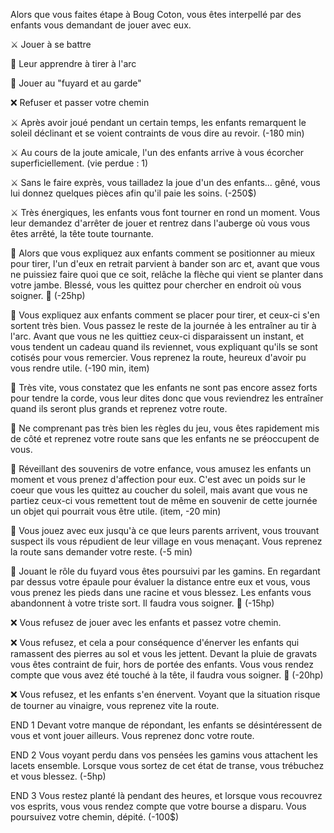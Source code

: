 Alors que vous faites étape à Boug Coton, vous êtes interpellé par des enfants vous demandant de jouer avec eux.

⚔️ Jouer à se battre

🏹 Leur apprendre à tirer à l'arc

👥 Jouer au "fuyard et au garde"

❌ Refuser et passer votre chemin

⚔️ Après avoir joué pendant un certain temps, les enfants remarquent le soleil déclinant et se voient contraints de vous dire au revoir. (-180 min)

⚔️ Au cours de la joute amicale, l'un des enfants arrive à vous écorcher superficiellement. (vie perdue : 1)

⚔️ Sans le faire exprès, vous tailladez la joue d'un des enfants... gêné, vous lui donnez quelques pièces afin qu'il paie les soins. (-250$)

⚔️ Très énergiques, les enfants vous font tourner en rond un moment. Vous leur demandez d'arrêter de jouer et rentrez dans l'auberge où vous vous êtes arrêté, la tête toute tournante.

🏹 Alors que vous expliquez aux enfants comment se positionner au mieux pour tirer, l'un d'eux en retrait parvient à bander son arc et, avant que vous ne puissiez faire quoi que ce soit, relâche la flèche qui vient se planter dans votre jambe. Blessé, vous les quittez pour chercher en endroit où vous soigner. 🤕 (-25hp)

🏹 Vous expliquez aux enfants comment se placer pour tirer, et ceux-ci s'en sortent très bien. Vous passez le reste de la journée à les entraîner au tir à l'arc. Avant que vous ne les quittiez ceux-ci disparaissent un instant, et vous tendent un cadeau quand ils reviennet, vous expliquant qu'ils se sont cotisés pour vous remercier. Vous reprenez la route, heureux d'avoir pu vous rendre utile. (-190 min, item)

🏹 Très vite, vous constatez que les enfants ne sont pas encore assez forts pour tendre la corde, vous leur dites donc que vous reviendrez les entraîner quand ils seront plus grands et reprenez votre route.

👥 Ne comprenant pas très bien les règles du jeu, vous êtes rapidement mis de côté et reprenez votre route sans que les enfants ne se préoccupent de vous.

👥 Réveillant des souvenirs de votre enfance, vous amusez les enfants un moment et vous prenez d'affection pour eux. C'est avec un poids sur le coeur que vous les quittez au coucher du soleil, mais avant que vous ne partiez ceux-ci vous remettent tout de même en souvenir de cette journée un objet qui pourrait vous être utile. (item, -20 min)

👥 Vous jouez avec eux jusqu'à ce que leurs parents arrivent, vous trouvant suspect ils vous répudient de leur village en vous menaçant. Vous reprenez la route sans demander votre reste. (-5 min)

👥 Jouant le rôle du fuyard vous êtes poursuivi par les gamins. En regardant par dessus votre épaule pour évaluer la distance entre eux et vous, vous vous prenez les pieds dans une racine et vous blessez. Les enfants vous abandonnent à votre triste sort. Il faudra vous soigner. 🤕 (-15hp)

❌ Vous refusez de jouer avec les enfants et passez votre chemin.

❌ Vous refusez, et cela a pour conséquence d'énerver les enfants qui ramassent des pierres au sol et vous les jettent. Devant la pluie de gravats vous êtes contraint de fuir, hors de portée des enfants. Vous vous rendez compte que vous avez été touché à la tête, il faudra vous soigner. 🤕 (-20hp)

❌ Vous refusez, et les enfants s'en énervent. Voyant que la situation risque de tourner au vinaigre, vous reprenez vite la route.

END 1 Devant votre manque de répondant, les enfants se désintéressent de vous et vont jouer ailleurs. Vous reprenez donc votre route.

END 2 Vous voyant perdu dans vos pensées les gamins vous attachent les lacets ensemble. Lorsque vous sortez de cet état de transe, vous trébuchez et vous blessez. (-5hp)

END 3 Vous restez planté là pendant des heures, et lorsque vous recouvrez vos esprits, vous vous rendez compte que votre bourse a disparu. Vous poursuivez votre chemin, dépité. (-100$)
